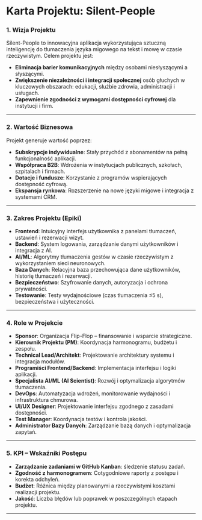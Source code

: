 # Karta Projektu: Silent-People  

### **1. Wizja Projektu**  
Silent-People to innowacyjna aplikacja wykorzystująca sztuczną inteligencję do tłumaczenia języka migowego na tekst i mowę w czasie rzeczywistym. Celem projektu jest:  
- **Eliminacja barier komunikacyjnych** między osobami niesłyszącymi a słyszącymi.  
- **Zwiększenie niezależności i integracji społecznej** osób głuchych w kluczowych obszarach: edukacji, służbie zdrowia, administracji i usługach.  
- **Zapewnienie zgodności z wymogami dostępności cyfrowej** dla instytucji i firm.  

---

### **2. Wartość Biznesowa**  
Projekt generuje wartość poprzez:  
- **Subskrypcje indywidualne**: Stały przychód z abonamentów na pełną funkcjonalność aplikacji.  
- **Współpraca B2B**: Wdrożenia w instytucjach publicznych, szkołach, szpitalach i firmach.  
- **Dotacje i fundusze**: Korzystanie z programów wspierających dostępność cyfrową.  
- **Ekspansja rynkowa**: Rozszerzenie na nowe języki migowe i integracja z systemami CRM.  

---

### **3. Zakres Projektu (Epiki)**  
- **Frontend**: Intuicyjny interfejs użytkownika z panelami tłumaczeń, ustawień i rezerwacji wizyt.  
- **Backend**: System logowania, zarządzanie danymi użytkowników i integracja z AI.  
- **AI/ML**: Algorytmy tłumaczenia gestów w czasie rzeczywistym z wykorzystaniem sieci neuronowych.  
- **Baza Danych**: Relacyjna baza przechowująca dane użytkowników, historię tłumaczeń i rezerwacji.  
- **Bezpieczeństwo**: Szyfrowanie danych, autoryzacja i ochrona prywatności.  
- **Testowanie**: Testy wydajnościowe (czas tłumaczenia ≤5 s), bezpieczeństwa i użyteczności.  

---

### **4. Role w Projekcie**  
- **Sponsor**: Organizacja Flip-Flop – finansowanie i wsparcie strategiczne.  
- **Kierownik Projektu (PM)**: Koordynacja harmonogramu, budżetu i zespołu.  
- **Technical Lead/Architekt**: Projektowanie architektury systemu i integracja modułów.  
- **Programiści Frontend/Backend**: Implementacja interfejsu i logiki aplikacji.  
- **Specjalista AI/ML (AI Scientist)**: Rozwój i optymalizacja algorytmów tłumaczenia.  
- **DevOps**: Automatyzacja wdrożeń, monitorowanie wydajności i infrastruktura chmurowa.  
- **UI/UX Designer**: Projektowanie interfejsu zgodnego z zasadami dostępności.  
- **Test Manager**: Koordynacja testów i kontrola jakości.  
- **Administrator Bazy Danych**: Zarządzanie bazą danych i optymalizacja zapytań.  

---

### **5. KPI – Wskaźniki Postępu**  
- **Zarządzanie zadaniami w GitHub Kanban**: śledzenie statusu zadań. 
- **Zgodność z harmonogramem**: Cotygodniowe raporty z postępu i korekta odchyleń.  
- **Budżet**: Różnica między planowanymi a rzeczywistymi kosztami realizacji projektu.  
- **Jakość**: Liczba błędów lub poprawek w poszczególnych etapach projektu.  
--- 
